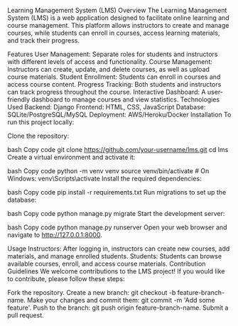 Learning Management System (LMS)
Overview
The Learning Management System (LMS) is a web application designed to facilitate online learning and course management. This platform allows instructors to create and manage courses, while students can enroll in courses, access learning materials, and track their progress.

Features
User Management: Separate roles for students and instructors with different levels of access and functionality.
Course Management: Instructors can create, update, and delete courses, as well as upload course materials.
Student Enrollment: Students can enroll in courses and access course content.
Progress Tracking: Both students and instructors can track progress throughout the course.
Interactive Dashboard: A user-friendly dashboard to manage courses and view statistics.
Technologies Used
Backend: Django
Frontend: HTML, CSS, JavaScript
Database: SQLite/PostgreSQL/MySQL
Deployment: AWS/Heroku/Docker
Installation
To run this project locally:

Clone the repository:

bash
Copy code
git clone https://github.com/your-username/lms.git
cd lms
Create a virtual environment and activate it:

bash
Copy code
python -m venv venv
source venv/bin/activate   # On Windows: venv\Scripts\activate
Install the required dependencies:

bash
Copy code
pip install -r requirements.txt
Run migrations to set up the database:

bash
Copy code
python manage.py migrate
Start the development server:

bash
Copy code
python manage.py runserver
Open your web browser and navigate to http://127.0.0.1:8000.

Usage
Instructors: After logging in, instructors can create new courses, add materials, and manage enrolled students.
Students: Students can browse available courses, enroll, and access course materials.
Contribution Guidelines
We welcome contributions to the LMS project! If you would like to contribute, please follow these steps:

Fork the repository.
Create a new branch: git checkout -b feature-branch-name.
Make your changes and commit them: git commit -m 'Add some feature'.
Push to the branch: git push origin feature-branch-name.
Submit a pull request.
